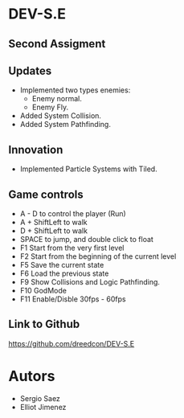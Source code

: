 
# DEV-S.E

## Second Assigment

## Updates
* Implemented two types enemies:
   - Enemy normal.
   - Enemy Fly.
* Added System Collision.
* Added System Pathfinding.

## Innovation
* Implemented Particle Systems with Tiled.

## Game controls
* A - D to control the player (Run)
* A + ShiftLeft to walk 
* D + ShiftLeft to walk 
* SPACE to jump, and double click to float
* F1 Start from the very first level
* F2 Start from the beginning of the current level
* F5 Save the current state
* F6 Load the previous state
* F9 Show Collisions and Logic Pathfinding.
* F10 GodMode
* F11 Enable/Disble 30fps - 60fps


## Link to Github
https://github.com/dreedcon/DEV-S.E

# Autors
* Sergio Saez
* Elliot Jimenez
